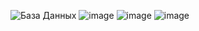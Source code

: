![База Данных](https://github.com/user-attachments/assets/591a675e-27c3-4524-a89a-2f95c6119bdb)
![image](https://github.com/user-attachments/assets/f07f87d4-2e13-4f74-943f-e48ba51f59e1)
![image](https://github.com/user-attachments/assets/f6d1d58d-84e2-4bf0-8c2c-ff99470fb786)
![image](https://github.com/user-attachments/assets/275500b7-60c8-4019-b639-623f96e1b95d)
